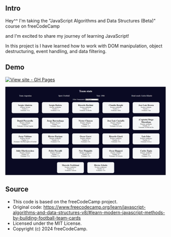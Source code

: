 ## Intro

Hey^^ I'm taking the "JavaScript Algorithms and Data Structures (Beta)" course on freeCodeCamp

and I'm excited to share my journey of learning JavaScript! 

In this project is I have learned how to work with DOM manipulation, object destructuring, event handling, and data filtering.


## Demo
[![View site - GH Pages](https://img.shields.io/badge/View_site-GH_Pages-2ea44f?style=for-the-badge)](https://raw.githack.com/Ghazal-Mahdian/Football-team-cards/main/index.html)

![javascript](https://github.com/Ghazal-Mahdian/Football-team-cards/blob/main/football-team-cards.png)


## Source

 * This code is based on the freeCodeCamp project.
 * Original code: https://www.freecodecamp.org/learn/javascript-algorithms-and-data-structures-v8/#learn-modern-javascript-methods-by-building-football-team-cards
 * Licensed under the MIT License.
 * Copyright (c) 2024 freeCodeCamp.
   
